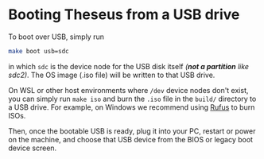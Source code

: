# Booting Theseus from a USB drive

To boot over USB, simply run
```sh
make boot usb=sdc
```
in which `sdc` is the device node for the USB disk itself *(**not a partition** like sdc2)*.
The OS image (.iso file) will be written to that USB drive.

On WSL or other host environments where `/dev` device nodes don't exist, you can simply run `make iso` and burn the `.iso` file in the `build/` directory to a USB drive. 
For example, on Windows we recommend using [Rufus](https://rufus.ie/) to burn ISOs.

Then, once the bootable USB is ready, plug it into your PC, restart or power on the machine, and choose that USB device from the BIOS or legacy boot device screen.